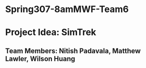 # Spring307-8amMWF-Team6

# Project Idea: SimTrek

## Team Members: Nitish Padavala, Matthew Lawler, Wilson Huang
